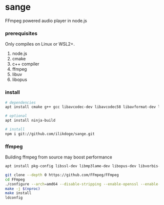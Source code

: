 # sange
FFmpeg powered audio player in node.js

### prerequisites
Only compiles on Linux or WSL2+.

1. node.js
2. cmake
3. c++ compiler
4. ffmpeg
5. libuv
6. libopus

### install
```bash
# dependencies
apt install cmake g++ gcc libavcodec-dev libavcodec58 libavformat-dev libavformat58 libavutil-dev libavutil56 libavfilter7 libavfilter-dev libswresample-dev libswresample3 libuv1-dev libopus-dev

# optional
apt install ninja-build

# install
npm i git://github.com/ilikdoge/sange.git
```

### ffmpeg

Building ffmpeg from source may boost performance

```bash
apt install pkg-config libssl-dev libmp3lame-dev libopus-dev libvorbis-dev

git clone --depth 0 https://github.com/FFmpeg/FFmpeg
cd FFmpeg
./configure --arch=amd64 --disable-stripping --enable-openssl --enable-libmp3lame --enable-libopus --enable-libvorbis --enable-shared --enable-nonfree
make -j $(nproc)
make install
ldconfig
```